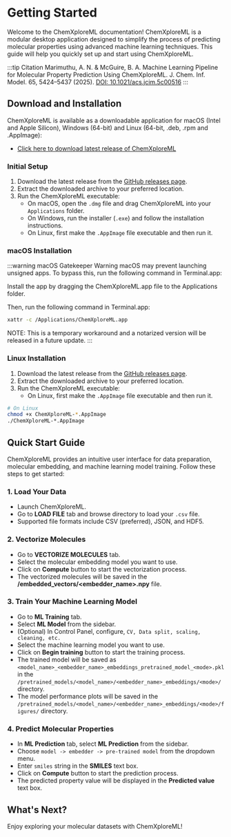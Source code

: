 # Getting Started

Welcome to the ChemXploreML documentation! ChemXploreML is a modular desktop application designed to simplify the process of predicting molecular properties using advanced machine learning techniques. This guide will help you quickly set up and start using ChemXploreML.

:::tip Citation
Marimuthu, A. N. & McGuire, B. A. Machine Learning Pipeline for Molecular Property Prediction Using ChemXploreML. J. Chem. Inf. Model. 65, 5424–5437 (2025). [DOI: 10.1021/acs.jcim.5c00516](https://pubs.acs.org/doi/10.1021/acs.jcim.5c00516)
:::

## Download and Installation

ChemXploreML is available as a downloadable application for macOS (Intel and Apple Silicon), Windows (64-bit) and Linux (64-bit, .deb, .rpm and .AppImage):

- [Click here to download latest release of ChemXploreML](https://github.com/aravindhnivas/ChemXploreML/releases)

### Initial Setup

1. Download the latest release from the [GitHub releases page](https://github.com/aravindhnivas/ChemXploreML/releases).
2. Extract the downloaded archive to your preferred location.
3. Run the ChemXploreML executable:
   - On macOS, open the `.dmg` file and drag ChemXploreML into your `Applications` folder.
   - On Windows, run the installer (`.exe`) and follow the installation instructions.
   - On Linux, first make the `.AppImage` file executable and then run it.

<!-- macOS Gatekeeper Warning (Important)macOS may prevent launching unsigned apps.  To bypass this:1.  Open Terminal.2.  Run:xattr -c /Applications/ChemXploreML.app3.  Right-click the app and select “Open”.A notarized version will be released in a future update. -->

### macOS Installation

:::warning macOS Gatekeeper Warning
macOS may prevent launching unsigned apps. To bypass this, run the following command in Terminal.app:

Install the app by dragging the ChemXploreML.app file to the Applications folder.

Then, run the following command in Terminal.app:

```bash
xattr -c /Applications/ChemXploreML.app
```

NOTE: This is a temporary workaround and a notarized version will be released in a future update.
:::

### Linux Installation

1. Download the latest release from the [GitHub releases page](https://github.com/aravindhnivas/ChemXploreML/releases).
2. Extract the downloaded archive to your preferred location.
3. Run the ChemXploreML executable:
   - On Linux, first make the `.AppImage` file executable and then run it.

```bash
# On Linux
chmod +x ChemXploreML-*.AppImage
./ChemXploreML-*.AppImage
```

## Quick Start Guide

ChemXploreML provides an intuitive user interface for data preparation, molecular embedding, and machine learning model training. Follow these steps to get started:

### 1. Load Your Data

- Launch ChemXploreML.
- Go to **LOAD FILE** tab and browse directory to load your `.csv` file.
- Supported file formats include CSV (preferred), JSON, and HDF5.

### 2. Vectorize Molecules

- Go to **VECTORIZE MOLECULES** tab.
- Select the molecular embedding model you want to use.
- Click on **Compute** button to start the vectorization process.
- The vectorized molecules will be saved in the **/embedded_vectors/<embedder_name>.npy** file.

### 3. Train Your Machine Learning Model

- Go to **ML Training** tab.
- Select **ML Model** from the sidebar.
- (Optional) In Control Panel, configure, `CV, Data split, scaling, cleaning, etc.`
- Select the machine learning model you want to use.
- Click on **Begin training** button to start the training process.
- The trained model will be saved as `<model_name>_<embedder_name>_embeddings_pretrained_model_<mode>.pkl` in the `/pretrained_models/<model_name>/<embedder_name>_embeddings/<mode>/` directory.
- The model performance plots will be saved in the `/pretrained_models/<model_name>/<embedder_name>_embeddings/<mode>/figures/` directory.

### 4. Predict Molecular Properties

- In **ML Prediction** tab, select **ML Prediction** from the sidebar.
- Choose `model -> embedder -> pre-trained model` from the dropdown menu.
- Enter `smiles` string in the **SMILES** text box.
- Click on **Compute** button to start the prediction process.
- The predicted property value will be displayed in the **Predicted value** text box.

## What's Next?

<!-- - Explore the [User Guides](./user-guides) for detailed instructions on using ChemXploreML.
- Check out the [FAQs](./faqs) for answers to common questions. -->

Enjoy exploring your molecular datasets with ChemXploreML!
